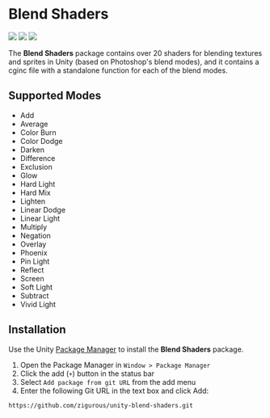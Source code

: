 # Blend Shaders

[![](https://img.shields.io/badge/github-repo-blue?logo=github)](https://github.com/zigurous/unity-blend-shaders) [![](https://img.shields.io/github/package-json/v/zigurous/unity-blend-shaders)](https://github.com/zigurous/unity-blend-shaders/releases) [![](https://img.shields.io/github/license/zigurous/unity-blend-shaders)](https://github.com/zigurous/unity-blend-shaders/blob/main/LICENSE.md)

The **Blend Shaders** package contains over 20 shaders for blending textures and sprites in Unity (based on Photoshop's blend modes), and it contains a cginc file with a standalone function for each of the blend modes.

## Supported Modes

- Add
- Average
- Color Burn
- Color Dodge
- Darken
- Difference
- Exclusion
- Glow
- Hard Light
- Hard Mix
- Lighten
- Linear Dodge
- Linear Light
- Multiply
- Negation
- Overlay
- Phoenix
- Pin Light
- Reflect
- Screen
- Soft Light
- Subtract
- Vivid Light

## Installation

Use the Unity [Package Manager](https://docs.unity3d.com/Manual/upm-ui.html) to install the **Blend Shaders** package.

1. Open the Package Manager in `Window > Package Manager`
2. Click the add (`+`) button in the status bar
3. Select `Add package from git URL` from the add menu
4. Enter the following Git URL in the text box and click Add:

```
https://github.com/zigurous/unity-blend-shaders.git
```
